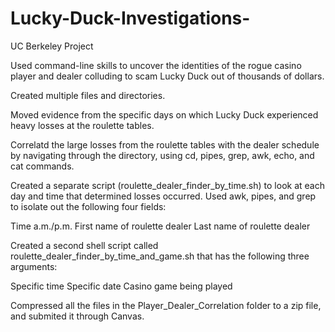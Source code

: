 # Lucky-Duck-Investigations-

UC Berkeley Project 

Used command-line skills to uncover the identities of the rogue casino player and dealer colluding to scam Lucky Duck out of thousands of dollars. 

Created multiple files and directories. 

Moved evidence from the specific days on which Lucky Duck experienced heavy losses at the roulette tables.

Correlatd the large losses from the roulette tables with the dealer schedule by navigating through the directory,
using cd, pipes, grep, awk, echo, and cat commands. 

Created a separate script (roulette_dealer_finder_by_time.sh) to look at each day and time that determined losses
occurred. Used awk, pipes, and grep to isolate out the following four fields:

Time
a.m./p.m.
First name of roulette dealer
Last name of roulette dealer


Created a second shell script called roulette_dealer_finder_by_time_and_game.sh that has the following three arguments:

Specific time
Specific date
Casino game being played

Compressed all the files in the Player_Dealer_Correlation folder to a zip file, and submited it through Canvas.


